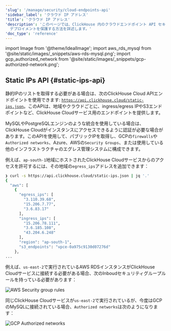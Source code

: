 ```yaml
---
'slug': '/manage/security/cloud-endpoints-api'
'sidebar_label': 'クラウド IP アドレス'
'title': 'クラウド IP アドレス'
'description': 'このページでは、ClickHouse 内のクラウドエンドポイント API セキュリティ機能について説明します。認証と認可メカニズムを介してアクセスを管理することで、ClickHouse
  デプロイメントを保護する方法を詳述します。'
'doc_type': 'reference'
---
```


import Image from '@theme/IdealImage';
import aws_rds_mysql from '@site/static/images/_snippets/aws-rds-mysql.png';
import gcp_authorized_network from '@site/static/images/_snippets/gcp-authorized-network.png';

## Static IPs API {#static-ips-api}

静的IPのリストを取得する必要がある場合は、次のClickHouse Cloud APIエンドポイントを使用できます: [`https://api.clickhouse.cloud/static-ips.json`](https://api.clickhouse.cloud/static-ips.json)。このAPIは、地域やクラウドごとに、ingress/egress IPやS3エンドポイントなど、ClickHouse Cloudサービス用のエンドポイントを提供します。

MySQLやPostgreSQLエンジンのような統合を使用している場合は、ClickHouse Cloudがインスタンスにアクセスできるように認証が必要な場合があります。このAPIを使用して、パブリックIPを取得し、GCPの`firewalls`や`Authorized networks`、Azure、AWSの`Security Groups`、または使用している他のインフラストラクチャのエグレス管理システムに構成できます。

例えば、`ap-south-1`地域にホストされたClickHouse Cloudサービスからのアクセスを許可するには、その地域の`egress_ips`アドレスを追加できます：

```bash
❯ curl -s https://api.clickhouse.cloud/static-ips.json | jq '.'
{
  "aws": [
    {
      "egress_ips": [
        "3.110.39.68",
        "15.206.7.77",
        "3.6.83.17"
      ],
      "ingress_ips": [
        "15.206.78.111",
        "3.6.185.108",
        "43.204.6.248"
      ],
      "region": "ap-south-1",
      "s3_endpoints": "vpce-0a975c9130d07276d"
    },
...
```

例えば、`us-east-2`で実行されているAWS RDSインスタンスがClickHouse Cloudサービスに接続する必要がある場合、次のInboudセキュリティグループルールを持っている必要があります：

<Image img={aws_rds_mysql} size="lg" alt="AWS Security group rules" border />

同じClickHouse Cloudサービスが`us-east-2`で実行されているが、今度はGCPのMySQLに接続されている場合、`Authorized networks`は次のようになります：

<Image img={gcp_authorized_network} size="md" alt="GCP Authorized networks" border />
